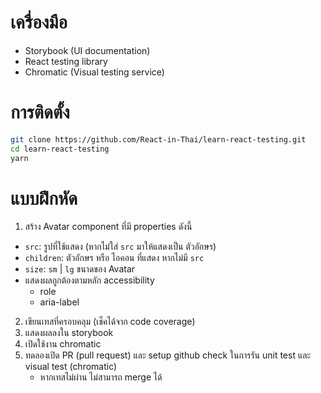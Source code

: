 # เครื่องมือ

- Storybook (UI documentation)
- React testing library
- Chromatic (Visual testing service)

# การติดตั้ง

```bash
git clone https://github.com/React-in-Thai/learn-react-testing.git
cd learn-react-testing
yarn
```

# แบบฝึกหัด

1. สร้าง Avatar component ที่มี properties ดังนี้
  - `src`: รูปที่ใช้แสดง (หากไม่ใส่ `src` มาให้แสดงเป็น ตัวอักษร)
  - `children`: ตัวอักษร หรือ ไอคอน ที่แสดง หากไม่มี `src`
  - `size`: `sm` | `lg` ขนาดของ Avatar
  - แสดงผลถูกต้องตามหลัก accessibility
    - role
    - aria-label

2. เขียนเทสที่ครอบคลุม (เช็คได้จาก code coverage)
3. แสดงผลลงใน storybook
4. เปิดใช้งาน chromatic
5. ทดลองเปิด PR (pull request) และ setup github check ในการรัน unit test และ visual test (chromatic)
   - หากเทสไม่ผ่าน ไม่สามารถ merge ได้